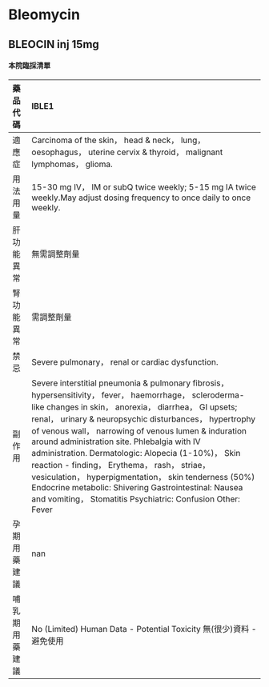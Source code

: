 # Bleomycin

## BLEOCIN inj 15mg

#### 本院臨採清單

| 藥品代碼       | IBLE1                                                                                                                                                                                                                                                                                                                                                                                                                                                                                                                                                                                                                   |
|:---------------|:------------------------------------------------------------------------------------------------------------------------------------------------------------------------------------------------------------------------------------------------------------------------------------------------------------------------------------------------------------------------------------------------------------------------------------------------------------------------------------------------------------------------------------------------------------------------------------------------------------------------|
| 適應症         | Carcinoma of the skin， head & neck， lung， oesophagus， uterine cervix & thyroid， malignant lymphomas， glioma.                                                                                                                                                                                                                                                                                                                                                                                                                                                                                                      |
| 用法用量       | 15-30 mg IV， IM or subQ twice weekly; 5-15 mg IA twice weekly.May adjust dosing frequency to once daily to once weekly.                                                                                                                                                                                                                                                                                                                                                                                                                                                                                                |
| 肝功能異常     | 無需調整劑量                                                                                                                                                                                                                                                                                                                                                                                                                                                                                                                                                                                                            |
| 腎功能異常     | 需調整劑量                                                                                                                                                                                                                                                                                                                                                                                                                                                                                                                                                                                                              |
| 禁忌           | Severe pulmonary， renal or cardiac dysfunction.                                                                                                                                                                                                                                                                                                                                                                                                                                                                                                                                                                        |
| 副作用         | Severe interstitial pneumonia & pulmonary fibrosis， hypersensitivity， fever， haemorrhage， scleroderma-like changes in skin， anorexia， diarrhea， GI upsets; renal， urinary & neuropsychic disturbances， hypertrophy of venous wall， narrowing of venous lumen & induration around administration site. Phlebalgia with IV administration. Dermatologic: Alopecia (1-10%)， Skin reaction - finding， Erythema， rash， striae， vesiculation， hyperpigmentation， skin tenderness (50%) Endocrine metabolic: Shivering Gastrointestinal: Nausea and vomiting， Stomatitis Psychiatric: Confusion Other: Fever |
| 孕期用藥建議   | nan                                                                                                                                                                                                                                                                                                                                                                                                                                                                                                                                                                                                                     |
| 哺乳期用藥建議 | No (Limited) Human Data - Potential Toxicity 無(很少)資料 - 避免使用                                                                                                                                                                                                                                                                                                                                                                                                                                                                                                                                                    |

